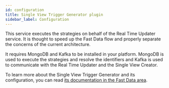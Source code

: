 ```yaml
---
id: configuration
title: Single View Trigger Generator plugin
sidebar_label: Configuration
---
```


<!--
WARNING: this file was automatically generated by Mia-Platform Doc Aggregator.
DO NOT MODIFY IT BY HAND.
Instead, modify the source file and run the aggregator to regenerate this file.
-->

This service executes the strategies on behalf of the Real Time Updater service. It is thought to speed up the Fast Data flow and properly separate the concerns of the current architecture.

It requires MongoDB and Kafka to be installed in your platform. MongoDB is used to execute the strategies and resolve the identifiers and Kafka is used to communicate with the Real Time Updater and the Single View Creator.

To learn more about the Single View Trigger Generator and its configuration, you can read [its documentation in the Fast Data area](../../fast_data/configuration/single_view_trigger_generator.md).
